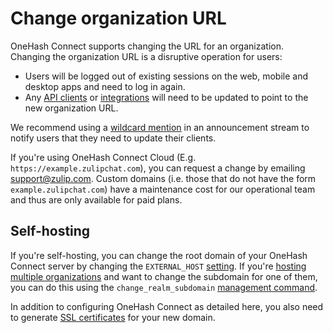 # Change organization URL

OneHash Connect supports changing the URL for an organization.  Changing the
organization URL is a disruptive operation for users:

* Users will be logged out of existing sessions on the web, mobile and
  desktop apps and need to log in again.
* Any [API clients](/api) or [integrations](/integrations/) will need
  to be updated to point to the new organization URL.

We recommend using a [wildcard
mention](/help/mention-a-user-or-group#mention-everyone-on-a-stream)
in an announcement stream to notify users that they need to update
their clients.

If you're using OneHash Connect Cloud (E.g. `https://example.zulipchat.com`),
you can request a change by emailing support@zulip.com. Custom domains
(i.e. those that do not have the form `example.zulipchat.com`) have a
maintenance cost for our operational team and thus are only available
for paid plans.

## Self-hosting

If you're self-hosting, you can change the root domain of your OneHash Connect
server by changing the `EXTERNAL_HOST` [setting][zulip-settings].  If
you're [hosting multiple organizations][zulip-multiple-organizations]
and want to change the subdomain for one of them, you can do this
using the `change_realm_subdomain` [management command][management-commands].

In addition to configuring OneHash Connect as detailed here, you also need to
generate [SSL certificates][ssl-certificates] for your new domain.

[ssl-certificates]: https://zulip.readthedocs.io/en/stable/production/ssl-certificates.html
[zulip-settings]: https://zulip.readthedocs.io/en/stable/production/settings.html
[zulip-multiple-organizations]: https://zulip.readthedocs.io/en/stable/production/multiple-organizations.html
[management-commands]: https://zulip.readthedocs.io/en/stable/production/management-commands.html#other-useful-manage-py-commands
